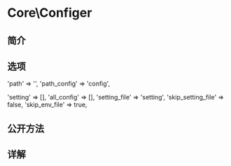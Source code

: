 # Core\Configer

## 简介

## 选项
'path' => '',
'path_config' => 'config',

'setting' => [],
'all_config' => [],
'setting_file' => 'setting',
'skip_setting_file' => false,
'skip_env_file' => true,
## 公开方法


## 详解

